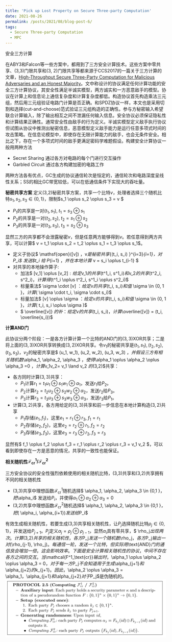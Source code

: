 ```yaml
---
title: 'Pick up Lost Property on Secure Three-party Computation'
date: 2021-08-26
permalink: /posts/2021/08/blog-post-6/
tags:
  - Secure Three-party Computation
  - MPC
---
```


安全三方计算

在ABY3和Falcon等一些方案中，都用到了三方安全计算技术。这些方案中零共享、(3,3)门限共享和(3, 2)门限共享等都来源于CCS2017的一篇关于三方计算的文章，[High-Throughput Secure Three-Party Computation for Malicious Adversaries and an Honest Majority](https://eprint.iacr.org/2016/944.pdf)。文中称设计的协议满足任何计算功能的安全三方计算协议，其安全性满足半诚实模型，两方诚实和一方恶意敌手的模型。协议在计算上和信息论上通信复杂度和计算复杂度都低。构造协议首先构造乘法三元组，然后用三元组验证电路门计算是否正确。和SPDZ协议一样，本文也是采用切割和选择(cut-and-choose)范式验证三元组构造的正确性。参与方秘密输入希望联合计算输入，除了输出相互之间不泄漏任何输入信息。安全协议必须保证隐私性和计算结果正确性。通常安全性由敌手的行为定义。半诚实模型定义敌手执行协议但试图从协议中推测出秘密信息，恶意模型定义敌手能力是运行任意多项式时间的攻击策略。在信息论模型中，即使存在无限计算能力的敌手，也会无条件安全。相比之下，存在一个多项式时间的敌手更满足密码学难题假设。构建安全计算协议一般用两种方法
- Secret Sharing 通过各方对电路的每个门进行交互操作
- Garbled Circuit 通过各方构建加密的电路工作
  
两种方法各有优点，GC生成的协议通信轮次是恒定的，通信轮次和电路深度呈线性关系；SS的相比GC带宽较低，可以在低通信条件下实现大的吞吐量。

**秘密共享方案**
定义(3,2)秘密共享方案，共享一个比特$v$，处理者选择三个随机比特$s_1, s_2, s_3 \in \{0,1 \}$，限制$s_1 \oplus s_2 \oplus s_3 = v $
- $P_1$的共享是一对$(t_1, s_1),\; t_1 = s_3 \oplus s_1$
- $P_2$的共享是一对$(t_2, s_2),\; t_2 = s_1 \oplus s_2$
- $P_3$的共享是一对$(t_3, s_3),\; t_3 = s_2 \oplus s_3$

显然三方的共享都不会泄露秘密$v$，但是任意两方能够得到$v$。若任意得到两方共享，可以计算$ v = t_1 \oplus s_2 = t_2 \oplus s_1 = t_3 \oplus s_1$。
* 定义子协议$ \mathsf{open}([v]) $，$v$是秘密共享$\{(t_i, s_i) \}^{i=3}_{i=1}$，对$P_i$ 发送$t_i $给$ P_{i+1} $，并在本地计算$ v = s_i \oplus t_{i-1} $
* 对共享的本地操作算子:
  * 加法$ [v_1] \oplus [v_2]$: 给定$v_1$的共享$(t^1_i, s^1_i)$和$v_2$的共享$(t^2_i, s^2_i)$，计算得$(t^1_i \oplus t^2_i, s^1_i \oplus s^2_i)$
  * 标量乘法$ \sigma \cdot [v] $：给定$v$的共享$(t_i, s_i)$和值$ \sigma \in \{0, 1 \}$，计算$( \sigma \cdot t_i, \sigma \cdot s_i)$
  * 标量加法$ [v] \oplus \sigma $：给定$v$的共享$(t_i, s_i)$和值$ \sigma \in \{0, 1 \}$，计算$( t_i, s_i \oplus \sigma )$
  * $ \overline{[v]} $的补：给定$v$的共享$(t_i, s_i)$，计算$\overline{[v]} = (t_i, \overline{s_i})$

**计算$\text{AND}$门**

此协议分两个阶段：一是各方计算计算一个比特的$\text{AND}$门的$(3,3)\mathsf{XOR}$共享；二是将上面的$(3,3)\mathsf{XOR}$共享转换成$(3,2)\mathsf{XOR}$共享。令$v_1$的秘密共享是$(t_1, s_1), (t_2, s_2), (t_3, s_3)$，$v_2$的秘密共享是$ (u_1, w_1), (u_2, w_2), (u_3, w_3) $，并假设三方有相关随机数$\alpha_1, \alpha_2, \alpha_3 $，使得$\alpha_1 \oplus \alpha_2 \oplus \alpha_3 =0 $，计算$v_1v_2= v_1 \land v_2 $的$(3,2)$共享：
- 各方同时计算$(3,3)$共享：
  - $P_1$计算$r_1 = t_1 u_1 \oplus s_1 w_1 \oplus \alpha_1$，发送$r_1$给$P_2$。
  - $P_2$计算$r_2 = t_2 u_2 \oplus s_2 w_2 \oplus \alpha_2$，发送$r_2$给$P_3$。
  - $P_3$计算$r_3 = t_3 u_3 \oplus s_3 w_3 \oplus \alpha_3$，发送$r_3$给$P_1$。
- 计算$(3,2)$共享，各方用给定的$(3,3)$共享和前一步信息在本地计算构造$(3,2)$共享
  - $P_1$存储$(e_1, f_1)$，这里$e_1 = r_1 \oplus r_3, \; f_1 = r_1$
  - $P_2$存储$(e_2, f_2)$，这里$e_2 = r_2 \oplus r_1, \; f_2 = r_2$
  - $P_3$存储$(e_3, f_3)$，这里$e_3 = r_3 \oplus r_2, \; f_3 = r_3$
      
显然有$ f_1 \oplus f_2 \oplus f_3 = r_1 \oplus r_2 \oplus r_3 = v_1 v_2 $，可以看到即使存在一方是恶意的情况，共享的一致性也能保证。

**相关随机性$\mathcal{F^1_\text{cr}}/\mathcal{F^2_\text{cr}}$**

三方安全协议的安全性强烈依赖使用的相关随机比特，(3,3)共享和(3,2)共享拥有不同的相关随机性
- (3,3)共享中理想函数$\mathcal{F^1_\text{cr}}$随机选择$ \alpha_1, \alpha_2, \alpha_3 \in \{0,1 \}$，把$\alpha_i$ 发送给$P_i$，并使得$\alpha_1 \oplus \alpha_2 \oplus \alpha_3 = 0$
- (3,2)共享中理想函数$\mathcal{F^2_\text{cr}}$随机选择$ \alpha_1, \alpha_2, \alpha_3 \in \{0,1 \}$，把$( \alpha_i, \alpha_{i+1})$发送给$P_i$

有效生成相关随机性，若要生成(3,3)共享相关随机性，让$P_j$选择随机比特$\rho _j \in \{0, 1 \}$，并发送给$P_{j+1}$。$P_j$定义$\alpha_j = \rho_j \oplus \rho_{j-1}$，显然$\alpha_i$具有零共享，$ \rho_j$出现两次。计算$(3,2)$共享的相关随机性，各方$P_j$发送一个随机数$\rho_j$，各方$P_j$输出一对$(\rho_{j-1}, \rho_j)$。每通信一轮，发送一个比特，但实际用$\text{AND}$门的通信良会增加一倍，这会影响效率。下面是安全计算相关随机性的协议，中间不存在各方之间的交互。当$\mathcal{F^1_\text{cr}}$输出时，$\alpha_1 \oplus \alpha_2 \oplus \alpha_3 = 0$，对于每一方$P_j$不会知道用于生成$\alpha_{j+1}$和$\alpha_{j+2}$的$k_{j+1}$。因此，$\alpha_2 \oplus \alpha_3 = \alpha_1$，$\alpha_{j+1}$和$\alpha_{j+2}$对于$P_j$是伪随机的。
![](/images/3pc/com_proto.png)



